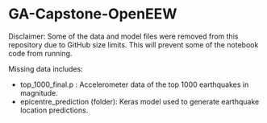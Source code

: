 # GA-Capstone-OpenEEW

Disclaimer: Some of the data and model files were removed from this repository due to GitHub size limits. This will prevent some of the notebook code from running.

Missing data includes:
- top_1000_final.p : Accelerometer data of the top 1000 earthquakes in magnitude.
- epicentre_prediction (folder): Keras model used to generate earthquake location predictions.